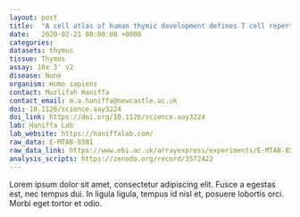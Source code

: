 ```yaml
---
layout: post
title:  "A cell atlas of human thymic development defines T cell repertoire formation"
date:   2020-02-21 00:00:00 +0000
categories: 
datasets: thymus
tissue: Thymus
assay: 10x 3' v2
disease: None
organism: Homo sapiens
contact: Muzlifah Haniffa
contact_email: m.a.haniffa@newcastle.ac.uk
doi: 10.1126/science.aay3224 
doi_link: https://doi.org/10.1126/science.aay3224
lab: Haniffa Lab
lab_website: https://haniffalab.com/
raw_data: E-MTAB-8581
raw_data_link: https://www.ebi.ac.uk/arrayexpress/experiments/E-MTAB-8581/
analysis_scripts: https://zenodo.org/record/3572422 
---
```

Lorem ipsum dolor sit amet, consectetur adipiscing elit. Fusce a egestas est, nec tempus dui. In ligula ligula, tempus id nisl et, posuere lobortis orci. Morbi eget tortor et odio.